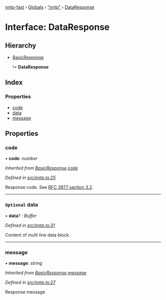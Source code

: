 [nntp-fast](../README.md) › [Globals](../globals.md) › ["nntp"](../modules/_nntp_.md) › [DataResponse](_nntp_.dataresponse.md)

# Interface: DataResponse

## Hierarchy

* [BasicResponse](_nntp_.basicresponse.md)

  ↳ **DataResponse**

## Index

### Properties

* [code](_nntp_.dataresponse.md#code)
* [data](_nntp_.dataresponse.md#optional-data)
* [message](_nntp_.dataresponse.md#message)

## Properties

###  code

• **code**: *number*

*Inherited from [BasicResponse](_nntp_.basicresponse.md).[code](_nntp_.basicresponse.md#code)*

*Defined in [src/nntp.ts:25](https://github.com/DasKraken/nntp-fast/blob/08294ae/src/nntp.ts#L25)*

Response code. See [RFC 3977 section 3.2](https://tools.ietf.org/html/rfc3977#section-3.2).

___

### `Optional` data

• **data**? : *Buffer*

*Defined in [src/nntp.ts:31](https://github.com/DasKraken/nntp-fast/blob/08294ae/src/nntp.ts#L31)*

Content of multi line data block.

___

###  message

• **message**: *string*

*Inherited from [BasicResponse](_nntp_.basicresponse.md).[message](_nntp_.basicresponse.md#message)*

*Defined in [src/nntp.ts:27](https://github.com/DasKraken/nntp-fast/blob/08294ae/src/nntp.ts#L27)*

Response message
